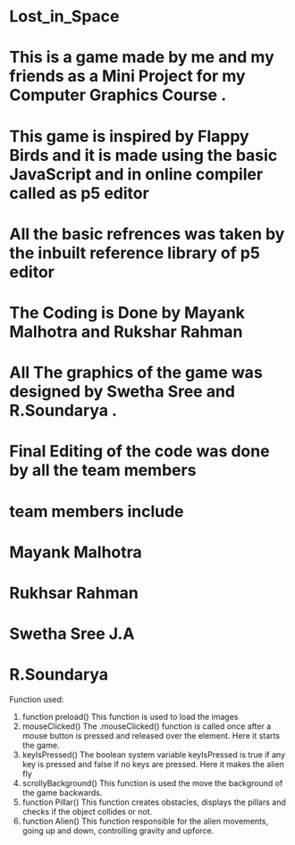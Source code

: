# Lost_in_Space
# This is a game made by me and my friends as a Mini Project for my Computer Graphics Course .
# This game is inspired by Flappy Birds and it is made using the basic JavaScript and in online compiler called as p5 editor
# All the basic refrences was taken by the inbuilt reference library of p5 editor

# The Coding is Done by Mayank Malhotra and Rukshar Rahman 
# All The graphics of the game was designed by Swetha Sree and R.Soundarya .
# Final Editing of the code was done by all the team members

# team members include 
# Mayank Malhotra 
# Rukhsar Rahman 
# Swetha Sree J.A 
# R.Soundarya 

Function used:
1. function preload()
This function is used to load the images
2. mouseClicked()
The .mouseClicked() function is called once after a mouse button is pressed
and released over the element. Here it starts the game.
3. keyIsPressed()
The boolean system variable keyIsPressed is true if any key is pressed and
false if no keys are pressed. Here it makes the alien fly
4. scrollyBackground()
This function is used the move the background of the game backwards.
5. function Pillar()
This function creates obstacles, displays the pillars and checks if the object
collides or not.
6. function Alien()
This function responsible for the alien movements, going up and down,
controlling gravity and upforce.
